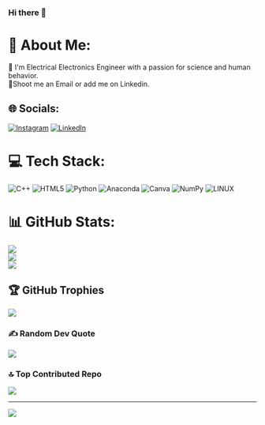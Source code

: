 ### Hi there 👋

# 💫 About Me:
🔭 I'm Electrical Electronics Engineer with a passion for science and human behavior.<br>💬Shoot me an Email or add me on Linkedin.<br>


## 🌐 Socials:
[![Instagram](https://img.shields.io/badge/Instagram-%23E4405F.svg?logo=Instagram&logoColor=white)](https://instagram.com/iremnurkurrrt) [![LinkedIn](https://img.shields.io/badge/LinkedIn-%230077B5.svg?logo=linkedin&logoColor=white)](https://www.linkedin.com/in/iremnur-kurt/) 

# 💻 Tech Stack:
![C++](https://img.shields.io/badge/c++-%2300599C.svg?style=for-the-badge&logo=c%2B%2B&logoColor=white) ![HTML5](https://img.shields.io/badge/html5-%23E34F26.svg?style=for-the-badge&logo=html5&logoColor=white) ![Python](https://img.shields.io/badge/python-3670A0?style=for-the-badge&logo=python&logoColor=ffdd54) ![Anaconda](https://img.shields.io/badge/Anaconda-%2344A833.svg?style=for-the-badge&logo=anaconda&logoColor=white) ![Canva](https://img.shields.io/badge/Canva-%2300C4CC.svg?style=for-the-badge&logo=Canva&logoColor=white) ![NumPy](https://img.shields.io/badge/numpy-%23013243.svg?style=for-the-badge&logo=numpy&logoColor=white) ![LINUX](https://img.shields.io/badge/Linux-FCC624?style=for-the-badge&logo=linux&logoColor=black)
# 📊 GitHub Stats:
![](https://github-readme-stats.vercel.app/api?username=iremnurkurt&theme=midnight-purple&hide_border=false&include_all_commits=true&count_private=true)<br/>
![](https://github-readme-streak-stats.herokuapp.com/?user=iremnurkurt&theme=midnight-purple&hide_border=false)<br/>
![](https://github-readme-stats.vercel.app/api/top-langs/?username=iremnurkurt&theme=midnight-purple&hide_border=false&include_all_commits=true&count_private=true&layout=compact)

## 🏆 GitHub Trophies
![](https://github-profile-trophy.vercel.app/?username=iremnurkurt&theme=radical&no-frame=false&no-bg=true&margin-w=4)

### ✍️ Random Dev Quote
![](https://quotes-github-readme.vercel.app/api?type=vetical&theme=radical)

### 🔝 Top Contributed Repo
![](https://github-contributor-stats.vercel.app/api?username=iremnurkurt&limit=5&theme=dark&combine_all_yearly_contributions=true)

---
[![](https://visitcount.itsvg.in/api?id=iremnurkurt&icon=0&color=0)](https://visitcount.itsvg.in)

<!-- Proudly created with GPRM ( https://gprm.itsvg.in ) -->

